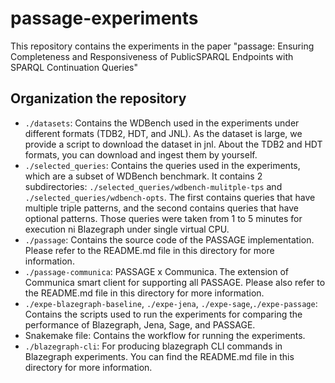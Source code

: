 # passage-experiments
This repository contains the experiments in the paper "passage: Ensuring Completeness and Responsiveness of PublicSPARQL Endpoints with SPARQL Continuation Queries"

## Organization the repository
- `./datasets`: Contains the WDBench used in the experiments under different formats (TDB2, HDT, and JNL). 
As the dataset is large, we provide a script to download the dataset in jnl. About the TDB2 and HDT formats, you can download and ingest them by yourself.
- `./selected_queries`: Contains the queries used in the experiments, which are a subset of WDBench benchmark. 
It contains 2 subdirectories: `./selected_queries/wdbench-mulitple-tps` and `./selected_queries/wdbench-opts`. 
The first contains queries that have multiple triple patterns, and the second contains queries that have optional patterns.
Those queries were taken from 1 to 5 minutes for execution ni Blazegraph under single virtual CPU.
- `./passage`: Contains the source code of the PASSAGE implementation. Please refer to the README.md file in this directory for more information.
- `./passage-communica`: PASSAGE x Communica. The extension of Communica smart client for supporting all PASSAGE.
Please also refer to the README.md file in this directory for more information.
- `./expe-blazegraph-baseline`, `./expe-jena`, `./expe-sage`,`./expe-passage`: Contains the scripts used to run the experiments for 
comparing the performance of Blazegraph, Jena, Sage, and PASSAGE. 
- Snakemake file: Contains the workflow for running the experiments.
- `./blazegraph-cli`: For producing blazegraph CLI commands in Blazegraph experiments. You can find the README.md file in this directory for more information.

